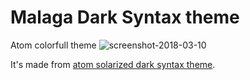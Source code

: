# Malaga Dark Syntax theme

Atom colorfull theme
![screenshot-2018-03-10](https://user-images.githubusercontent.com/723728/37247130-bec422ea-24b6-11e8-95a9-571086ff1371.png)


It's made from [atom solarized dark syntax theme](https://github.com/atom/solarized-dark-syntax).
